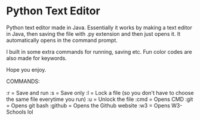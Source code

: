 # Python Text Editor

Python text editor made in Java.  Essentially it works by making a text editor in Java, 
then saving the file with .py extension and then just opens it. It automatically opens in the command prompt.

I built in some extra commands for running, saving etc. Fun color codes are also made for keywords.

Hope you enjoy.

COMMANDS:

:r = Save and run
:s = Save only
:l = Lock a file (so you don't have to choose the same file everytime you run)
:u = Unlock the file
:cmd = Opens CMD
:git = Opens git bash
:github = Opens the Github website
:w3 = Opens W3-Schools lol
